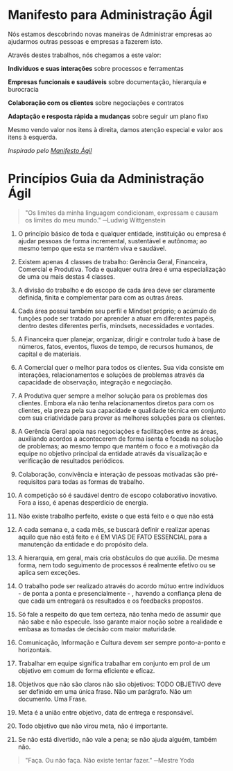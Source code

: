 # Manifesto para Administração Ágil

Nós estamos descobrindo novas maneiras de Administrar empresas ao ajudarmos outras pessoas e empresas a fazerem isto.

Através destes trabalhos, nós chegamos a este valor:

**Indivíduos e suas interações** sobre processos e ferramentas

**Empresas funcionais e saudáveis** sobre documentação, hierarquia e burocracia

**Colaboração com os clientes** sobre negociações e contratos

**Adaptação e resposta rápida a mudanças** sobre seguir um plano fixo

Mesmo vendo valor nos itens à direita, damos atenção especial e valor aos itens à esquerda.

*Inspirado pelo [Manifesto Ágil](https://agilemanifesto.org/)*

# Princípios Guia da Administração Ágil

> "Os limites da minha linguagem condicionam, expressam e causam os limites do meu mundo." ─Ludwig Wittgenstein

1. O princípio básico de toda e qualquer entidade, instituição ou empresa é ajudar pessoas de forma incremental, sustentável e autônoma; ao mesmo tempo que esta se mantém viva e saudável.

2. Existem apenas 4 classes de trabalho: Gerência Geral, Financeira, Comercial e Produtiva. Toda e qualquer outra área é uma especialização de uma ou mais destas 4 classes.

3. A divisão do trabalho e do escopo de cada área deve ser claramente definida, finita e complementar para com as outras áreas.

4. Cada área possui também seu perfil e Mindset próprio; o acúmulo de funções pode ser tratado por aprender a atuar em diferentes papéis, dentro destes diferentes perfis, mindsets, necessidades e vontades.

5. A Financeira quer planejar, organizar, dirigir e controlar tudo à base de números, fatos, eventos, fluxos de tempo, de recursos humanos, de capital e de materiais.

6. A Comercial quer o melhor para todos os clientes. Sua vida consiste em interações, relacionamentos e soluções de problemas através da capacidade de observação, integração e negociação.

7. A Produtiva quer sempre a melhor solução para os problemas dos clientes. Embora ela não tenha relacionamentos diretos para com os clientes, ela preza pela sua capacidade e qualidade técnica em conjunto com sua criatividade para prover as melhores soluções para os clientes.

8. A Gerência Geral apoia nas negociações e facilitações entre as áreas, auxiliando acordos a acontecerem de forma isenta e focada na solução de problemas; ao mesmo tempo que mantém o foco e a motivação da equipe no objetivo principal da entidade através da visualização e verificação de resultados periódicos.

9. Colaboração, convivência e interação de pessoas motivadas são pré-requisitos para todas as formas de trabalho.

10. A competição só é saudável dentro de escopo colaborativo inovativo. Fora a isso, é apenas desperdício de energia.

11. Não existe trabalho perfeito, existe o que está feito e o que não está

12. A cada semana e, a cada mês, se buscará definir e realizar apenas aquilo que não está feito e é EM VIAS DE FATO ESSENCIAL para a manutenção da entidade e do propósito dela.

13. A hierarquia, em geral, mais cria obstáculos do que auxilia. De mesma forma, nem todo seguimento de processos é realmente efetivo ou se aplica sem exceções.

14. O trabalho pode ser realizado através do acordo mútuo entre indivíduos - de ponta a ponta e presencialmente - , havendo a confiança plena de que cada um entregará os resultados e os feedbacks propostos. 

15. Só fale a respeito do que tem certeza, não tenha medo de assumir que não sabe e não especule. Isso garante maior noção sobre a realidade e embasa as tomadas de decisão com maior maturidade.

16. Comunicação, Informação e Cultura devem ser sempre ponto-a-ponto e horizontais.

17. Trabalhar em equipe significa trabalhar em conjunto em prol de um objetivo em comum de forma eficiente e eficaz.

18. Objetivos que não são claros não são objetivos: TODO OBJETIVO deve ser definido em uma única frase. Não um parágrafo. Não um documento. Uma Frase.

19. Meta é a união entre objetivo, data de entrega e responsável.

20. Todo objetivo que não virou meta, não é importante.

21. Se não está divertido, não vale a pena; se não ajuda alguém, também não.

> "Faça. Ou não faça. Não existe tentar fazer." ─Mestre Yoda
